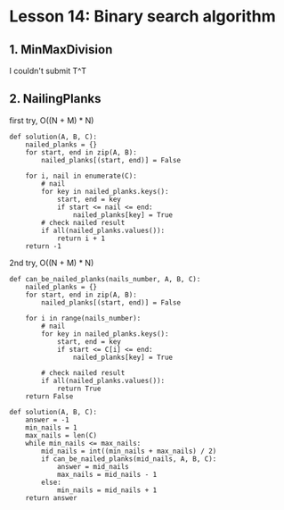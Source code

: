 # Lesson 14: Binary search algorithm

## 1. MinMaxDivision

I couldn't submit T^T

## 2. NailingPlanks

first try, O((N + M) * N)

    def solution(A, B, C):
        nailed_planks = {}
        for start, end in zip(A, B):
            nailed_planks[(start, end)] = False

        for i, nail in enumerate(C):
            # nail
            for key in nailed_planks.keys():
                start, end = key
                if start <= nail <= end:
                    nailed_planks[key] = True
            # check nailed result
            if all(nailed_planks.values()):
                return i + 1
        return -1

2nd try, O((N + M) * N)

    def can_be_nailed_planks(nails_number, A, B, C):
        nailed_planks = {}
        for start, end in zip(A, B):
            nailed_planks[(start, end)] = False

        for i in range(nails_number):
            # nail
            for key in nailed_planks.keys():
                start, end = key
                if start <= C[i] <= end:
                    nailed_planks[key] = True

            # check nailed result
            if all(nailed_planks.values()):
                return True
        return False

    def solution(A, B, C):
        answer = -1
        min_nails = 1
        max_nails = len(C)
        while min_nails <= max_nails:
            mid_nails = int((min_nails + max_nails) / 2)
            if can_be_nailed_planks(mid_nails, A, B, C):
                answer = mid_nails
                max_nails = mid_nails - 1
            else:
                min_nails = mid_nails + 1
        return answer